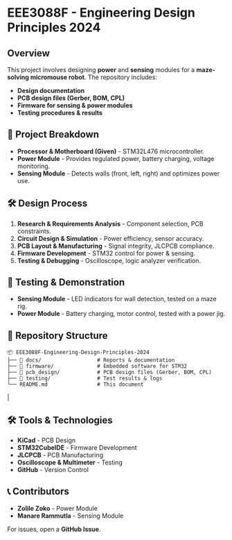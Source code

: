 # EEE3088F - Engineering Design Principles 2024

## Overview
This project involves designing **power** and **sensing** modules for a **maze-solving micromouse robot**. The repository includes:
- **Design documentation**
- **PCB design files (Gerber, BOM, CPL)**
- **Firmware for sensing & power modules**
- **Testing procedures & results**

## 📌 Project Breakdown
- **Processor & Motherboard (Given)** - STM32L476 microcontroller.
- **Power Module** - Provides regulated power, battery charging, voltage monitoring.
- **Sensing Module** - Detects walls (front, left, right) and optimizes power use.

## 🛠️ Design Process
1. **Research & Requirements Analysis** - Component selection, PCB constraints.
2. **Circuit Design & Simulation** - Power efficiency, sensor accuracy.
3. **PCB Layout & Manufacturing** - Signal integrity, JLCPCB compliance.
4. **Firmware Development** - STM32 control for power & sensing.
5. **Testing & Debugging** - Oscilloscope, logic analyzer verification.

## 🔬 Testing & Demonstration
- **Sensing Module** - LED indicators for wall detection, tested on a maze rig.
- **Power Module** - Battery charging, motor control, tested with a power jig.

## 📂 Repository Structure
```
📦 EEE3088F-Engineering-Design-Principles-2024
├── 📁 docs/                  # Reports & documentation
├── 📁 firmware/              # Embedded software for STM32
├── 📁 pcb_design/            # PCB design files (Gerber, BOM, CPL)
├── 📁 testing/               # Test results & logs
└── README.md                # This document
```

 |

## 🛠️ Tools & Technologies
- **KiCad** - PCB Design
- **STM32CubeIDE** - Firmware Development
- **JLCPCB** - PCB Manufacturing
- **Oscilloscope & Multimeter** - Testing
- **GitHub** - Version Control

## 📞 Contributors
- **Zolile Zoko** - Power Module
- **Manare Rammutla** - Sensing Module

For issues, open a **GitHub Issue**.
